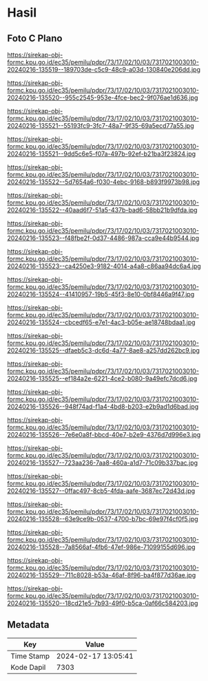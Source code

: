 # Hasil

## Foto C Plano

https://sirekap-obj-formc.kpu.go.id/ec35/pemilu/pdpr/73/17/02/10/03/7317021003010-20240216-135519--189703de-c5c9-48c9-a03d-130840e206dd.jpg

https://sirekap-obj-formc.kpu.go.id/ec35/pemilu/pdpr/73/17/02/10/03/7317021003010-20240216-135520--955c2545-953e-4fce-bec2-9f076ae1d636.jpg

https://sirekap-obj-formc.kpu.go.id/ec35/pemilu/pdpr/73/17/02/10/03/7317021003010-20240216-135521--55193fc9-3fc7-48a7-9f35-69a5ecd77a55.jpg

https://sirekap-obj-formc.kpu.go.id/ec35/pemilu/pdpr/73/17/02/10/03/7317021003010-20240216-135521--9dd5c6e5-f07a-497b-92ef-b21ba3f23824.jpg

https://sirekap-obj-formc.kpu.go.id/ec35/pemilu/pdpr/73/17/02/10/03/7317021003010-20240216-135522--5d7654a6-f030-4ebc-9168-b893f9973b98.jpg

https://sirekap-obj-formc.kpu.go.id/ec35/pemilu/pdpr/73/17/02/10/03/7317021003010-20240216-135522--40aad6f7-51a5-437b-bad6-58bb21b9dfda.jpg

https://sirekap-obj-formc.kpu.go.id/ec35/pemilu/pdpr/73/17/02/10/03/7317021003010-20240216-135523--f48fbe2f-0d37-4486-987a-cca9e44b9544.jpg

https://sirekap-obj-formc.kpu.go.id/ec35/pemilu/pdpr/73/17/02/10/03/7317021003010-20240216-135523--ca4250e3-9182-4014-a4a8-c86aa94dc6a4.jpg

https://sirekap-obj-formc.kpu.go.id/ec35/pemilu/pdpr/73/17/02/10/03/7317021003010-20240216-135524--41410957-19b5-45f3-8e10-0bf8446a9f47.jpg

https://sirekap-obj-formc.kpu.go.id/ec35/pemilu/pdpr/73/17/02/10/03/7317021003010-20240216-135524--cbcedf65-e7e1-4ac3-b05e-ae18748bdaa1.jpg

https://sirekap-obj-formc.kpu.go.id/ec35/pemilu/pdpr/73/17/02/10/03/7317021003010-20240216-135525--dfaeb5c3-dc6d-4a77-8ae8-a257dd262bc9.jpg

https://sirekap-obj-formc.kpu.go.id/ec35/pemilu/pdpr/73/17/02/10/03/7317021003010-20240216-135525--ef184a2e-6221-4ce2-b080-9a49efc7dcd6.jpg

https://sirekap-obj-formc.kpu.go.id/ec35/pemilu/pdpr/73/17/02/10/03/7317021003010-20240216-135526--948f74ad-f1a4-4bd8-b203-e2b9ad1d6bad.jpg

https://sirekap-obj-formc.kpu.go.id/ec35/pemilu/pdpr/73/17/02/10/03/7317021003010-20240216-135526--7e6e0a8f-bbcd-40e7-b2e9-4376d7d996e3.jpg

https://sirekap-obj-formc.kpu.go.id/ec35/pemilu/pdpr/73/17/02/10/03/7317021003010-20240216-135527--723aa236-7aa8-460a-a1d7-71c09b337bac.jpg

https://sirekap-obj-formc.kpu.go.id/ec35/pemilu/pdpr/73/17/02/10/03/7317021003010-20240216-135527--0ffac497-8cb5-4fda-aafe-3687ec72d43d.jpg

https://sirekap-obj-formc.kpu.go.id/ec35/pemilu/pdpr/73/17/02/10/03/7317021003010-20240216-135528--63e9ce9b-0537-4700-b7bc-69e97f4cf0f5.jpg

https://sirekap-obj-formc.kpu.go.id/ec35/pemilu/pdpr/73/17/02/10/03/7317021003010-20240216-135528--7a8566af-4fb6-47ef-986e-71099155d696.jpg

https://sirekap-obj-formc.kpu.go.id/ec35/pemilu/pdpr/73/17/02/10/03/7317021003010-20240216-135529--711c8028-b53a-46af-8f96-ba4f877d36ae.jpg

https://sirekap-obj-formc.kpu.go.id/ec35/pemilu/pdpr/73/17/02/10/03/7317021003010-20240216-135520--18cd21e5-7b93-49f0-b5ca-0af66c584203.jpg


## Metadata

| Key        | Value               |
| ---------- | ------------------- |
| Time Stamp | 2024-02-17 13:05:41 |
| Kode Dapil | 7303                |



